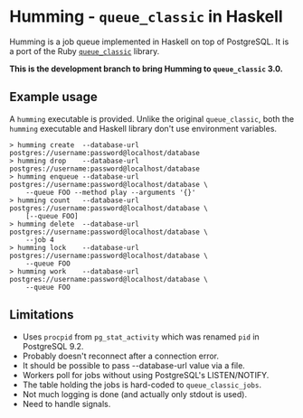 # Humming - `queue_classic` in Haskell

Humming is a job queue implemented in Haskell on top of PostgreSQL. It is a
port of the Ruby
[`queue_classic`](https://github.com/QueueClassic/queue_classic) library.

**This is the development branch to bring Humming to `queue_classic` 3.0.**

## Example usage

A `humming` executable is provided. Unlike the original `queue_classic`, both
the `humming` executable and Haskell library don't use environment variables.

    > humming create  --database-url postgres://username:password@localhost/database
    > humming drop    --database-url postgres://username:password@localhost/database
    > humming enqueue --database-url postgres://username:password@localhost/database \
        --queue FOO --method play --arguments '{}'
    > humming count   --database-url postgres://username:password@localhost/database \
        [--queue FOO]
    > humming delete  --database-url postgres://username:password@localhost/database \
        --job 4
    > humming lock    --database-url postgres://username:password@localhost/database \
        --queue FOO
    > humming work    --database-url postgres://username:password@localhost/database \
        --queue FOO

## Limitations

- Uses `procpid` from `pg_stat_activity` which was renamed `pid` in PostgreSQL
  9.2.
- Probably doesn't reconnect after a connection error.
- It should be possible to pass --database-url value via a file.
- Workers poll for jobs without using PostgreSQL's LISTEN/NOTIFY.
- The table holding the jobs is hard-coded to `queue_classic_jobs`.
- Not much logging is done (and actually only stdout is used).
- Need to handle signals.

